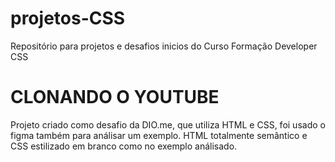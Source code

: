 # projetos-CSS
Repositório para projetos e desafios inicios do Curso Formação Developer CSS
# CLONANDO O YOUTUBE
Projeto criado como desafio da DIO.me, que utiliza HTML e CSS, foi usado o figma também para análisar um exemplo. HTML totalmente semântico e CSS estilizado em branco como no exemplo análisado.
